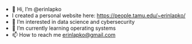 - 👋 Hi, I’m @erinlapko
- I created a personal website here: https://people.tamu.edu/~erinlapko/
- 👀 I’m interested in data science and cybersecurity
- 🌱 I’m currently learning operating systems
- 📫 How to reach me erinlapko@gmail.com



<!---
erinlapko/erinlapko is a ✨ special ✨ repository because its `README.md` (this file) appears on your GitHub profile.
You can click the Preview link to take a look at your changes.
--->
